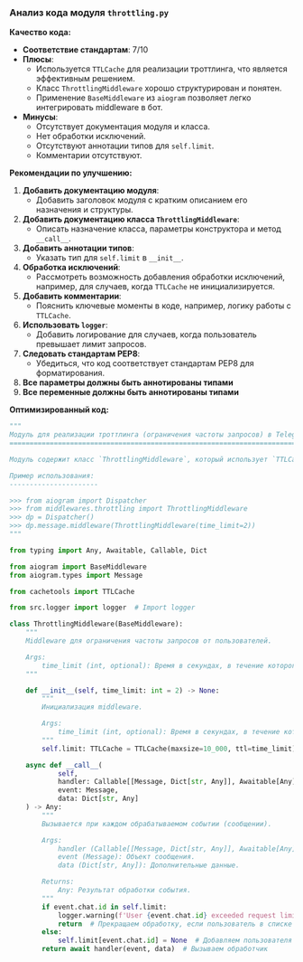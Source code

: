 ### **Анализ кода модуля `throttling.py`**

**Качество кода:**

- **Соответствие стандартам**: 7/10
- **Плюсы**:
    - Используется `TTLCache` для реализации троттлинга, что является эффективным решением.
    - Класс `ThrottlingMiddleware` хорошо структурирован и понятен.
    - Применение `BaseMiddleware` из `aiogram` позволяет легко интегрировать middleware в бот.
- **Минусы**:
    - Отсутствует документация модуля и класса.
    - Нет обработки исключений.
    - Отсутствуют аннотации типов для `self.limit`.
    - Комментарии отсутствуют.

**Рекомендации по улучшению:**

1.  **Добавить документацию модуля**:
    - Добавить заголовок модуля с кратким описанием его назначения и структуры.
2.  **Добавить документацию класса `ThrottlingMiddleware`**:
    - Описать назначение класса, параметры конструктора и метод `__call__`.
3.  **Добавить аннотации типов**:
    - Указать тип для `self.limit` в `__init__`.
4.  **Обработка исключений**:
    - Рассмотреть возможность добавления обработки исключений, например, для случаев, когда `TTLCache` не инициализируется.
5.  **Добавить комментарии**:
    - Пояснить ключевые моменты в коде, например, логику работы с `TTLCache`.
6.  **Использовать `logger`**:
    - Добавить логирование для случаев, когда пользователь превышает лимит запросов.
7.  **Следовать стандартам PEP8**:
    - Убедиться, что код соответствует стандартам PEP8 для форматирования.
8. **Все параметры должны быть аннотированы типами**
9. **Все переменные должны быть аннотированы типами**

**Оптимизированный код:**

```python
"""
Модуль для реализации троттлинга (ограничения частоты запросов) в Telegram-боте.
==============================================================================

Модуль содержит класс `ThrottlingMiddleware`, который использует `TTLCache` для ограничения количества запросов от одного и того же пользователя в течение заданного времени.

Пример использования:
----------------------

>>> from aiogram import Dispatcher
>>> from middlewares.throttling import ThrottlingMiddleware
>>> dp = Dispatcher()
>>> dp.message.middleware(ThrottlingMiddleware(time_limit=2))
"""

from typing import Any, Awaitable, Callable, Dict

from aiogram import BaseMiddleware
from aiogram.types import Message

from cachetools import TTLCache

from src.logger import logger  # Import logger

class ThrottlingMiddleware(BaseMiddleware):
    """
    Middleware для ограничения частоты запросов от пользователей.

    Args:
        time_limit (int, optional): Время в секундах, в течение которого действует ограничение. По умолчанию 2 секунды.
    """

    def __init__(self, time_limit: int = 2) -> None:
        """
        Инициализация middleware.

        Args:
            time_limit (int, optional): Время в секундах, в течение которого действует ограничение. По умолчанию 2 секунды.
        """
        self.limit: TTLCache = TTLCache(maxsize=10_000, ttl=time_limit)  # Добавлена аннотация типа

    async def __call__(
            self,
            handler: Callable[[Message, Dict[str, Any]], Awaitable[Any]],
            event: Message,
            data: Dict[str, Any]
    ) -> Any:
        """
        Вызывается при каждом обрабатываемом событии (сообщении).

        Args:
            handler (Callable[[Message, Dict[str, Any]], Awaitable[Any]]): Обработчик события.
            event (Message): Объект сообщения.
            data (Dict[str, Any]): Дополнительные данные.

        Returns:
            Any: Результат обработки события.
        """
        if event.chat.id in self.limit:
            logger.warning(f'User {event.chat.id} exceeded request limit.')  # Логирование превышения лимита
            return  # Прекращаем обработку, если пользователь в списке
        else:
            self.limit[event.chat.id] = None  # Добавляем пользователя в список
        return await handler(event, data)  # Вызываем обработчик